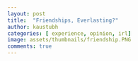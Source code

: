 ```yaml
---
layout: post
title:  "Friendships, Everlasting?"
author: kaustubh
categories: [ experience, opinion, irl]
image: assets/thumbnails/friendship.PNG
comments: true
---
```


